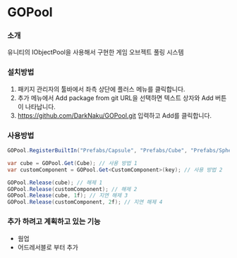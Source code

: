 # GOPool

### 소개
유니티의 IObjectPool을 사용해서 구현한 게임 오브젝트 풀링 시스템

### 설치방법
1. 패키지 관리자의 툴바에서 좌측 상단에 플러스 메뉴를 클릭합니다.
2. 추가 메뉴에서 Add package from git URL을 선택하면 텍스트 상자와 Add 버튼이 나타납니다.
3. https://github.com/DarkNaku/GOPool.git 입력하고 Add를 클릭합니다.

### 사용방법
```csharp
GOPool.RegisterBuiltIn("Prefabs/Capsule", "Prefabs/Cube", "Prefabs/Sphere"); // 리소스 경로에 있는 프리팹 등록

var cube = GOPool.Get(Cube); // 사용 방법 1
var customComponent = GOPool.Get<CustomComponent>(key); // 사용 방법 2

GOPool.Release(cube); // 해제 1
GOPool.Release(customComponent); // 해제 2
GOPool.Release(cube, 1f); // 지연 해제 3
GOPool.Release(customComponent, 2f); // 지연 해제 4
```

### 추가 하려고 계획하고 있는 기능
* 웜업
* 어드레서블로 부터 추가
